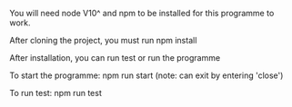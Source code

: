 You will need node V10^ and npm to be installed for this programme to work.

After cloning the project, you must run npm install

After installation, you can run test or run the programme

To start the programme:
npm run start (note: can exit by entering 'close')

To run test:
npm run test

